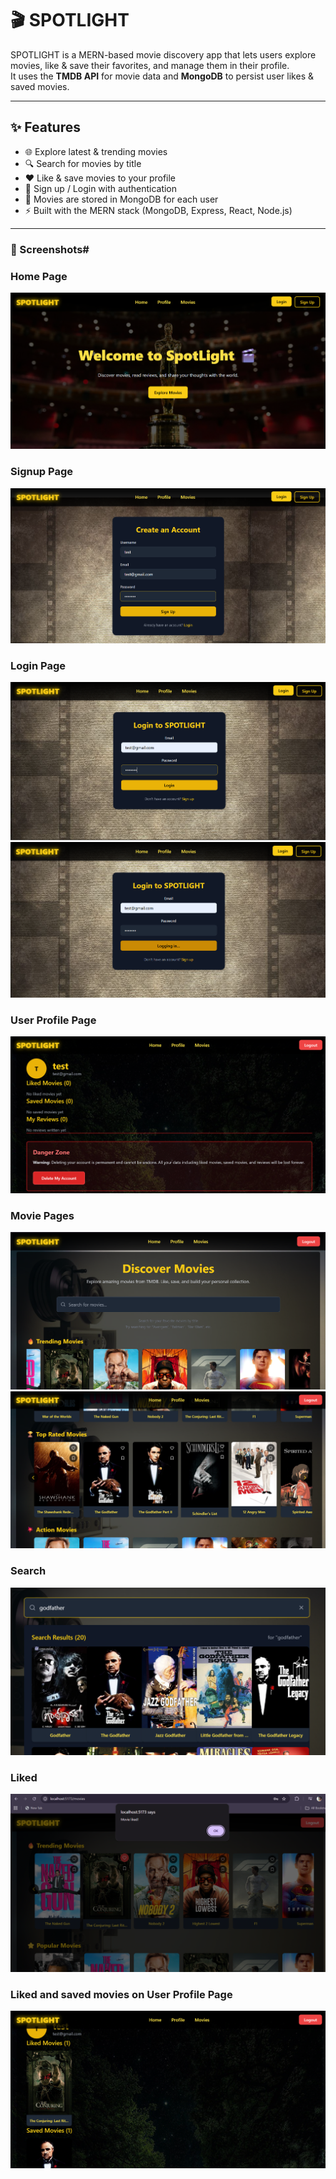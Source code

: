 # 🎬 SPOTLIGHT

SPOTLIGHT is a MERN-based movie discovery app that lets users explore movies, like & save their favorites, and manage them in their profile.  
It uses the **TMDB API** for movie data and **MongoDB** to persist user likes & saved movies.

---

## ✨ Features
- 🌐 Explore latest & trending movies
- 🔍 Search for movies by title
- ❤️ Like & save movies to your profile
- 👤 Sign up / Login with authentication
- 💾 Movies are stored in MongoDB for each user
- ⚡ Built with the MERN stack (MongoDB, Express, React, Node.js)

---

### 📸 Screenshots#

### Home Page
![HomePage](./Screenshots/HomePage.png)

### Signup Page
![Signup](./Screenshots/Signup.png)

### Login Page
![Login](./Screenshots/login.png)
![Login](./Screenshots/loggin.png)

### User Profile Page
![Profile](./Screenshots/loggedIn.png)

### Movie Pages
![Movie](./Screenshots/moviePg1.png)
![Movie](./Screenshots/moviePg2.png)

### Search 
![Search](./Screenshots/search.png)

### Liked
![Liked](./Screenshots/liked.png)

### Liked and saved movies on User Profile Page
![Profile Page](./Screenshots/liked_saved_profilePg.png)
